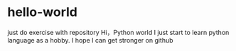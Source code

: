 # hello-world
just do exercise with repository
Hi，Python world
I just start to learn python language as a hobby. I hope I can get stronger on github
